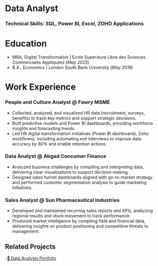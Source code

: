 # Data Analyst
### Technical Skills: SQL, Power BI, Excel, ZOHO Applications

# Education
- MBA, Digital Transformation | Ecole Supérieure Libre des Sciences Commerciales Appliquées (_May 2025_)
- B.A., Economics | London South Bank University (_May 2019_)

# Work Experience
### People and Culture Analyst @ Fawry MSME
- Collected, analyzed, and visualized HR data (recruitment, surveys, benefits) to track key metrics and support strategic decisions.
- Built predictive models and Power BI dashboards, providing workforce insights and forecasting trends.
- Led HR digital transformation initiatives (Power BI dashboards, Zoho workflows), including automating exit interviews to improve data accuracy by 60% and enable retention actions.

### Data Analyst @ Abgad Concumer Finance
- Analyzed business challenges by compiling and interpreting data, delivering clear visualizations to support decision-making.
- Designed sales funnel dashboards aligned with go-to-market strategy and performed customer segmentation analysis to guide marketing initiatives.

### Sales Analyst @ Sun Pharmaceutical Industries
- Developed and maintained recurring sales reports and KPIs, analyzing regional results and stock movement to track performance.
- Produced market intelligence by compiling field and financial data, delivering insights on product positioning and competitive threats to management.

## Related Projects
-[📂 Data Analysis Portfolio](https://github.com/FadyO97/Data-Analytics-Portfolio)

